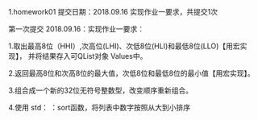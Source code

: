 1.homework01 提交日期：2018.09.16 实现作业一要求，共提交1次

第一次提交 2018.09.16：实现作业一要求：

1.取出最高8位（HHI）,次高位(LHI)、次低8位(HLI)和最低8位(LLO)【用宏实现】， 并将结果存入可QList对象 Values中。

2.返回最高8位和次高8位的最大值，次低8位和最低8位的最小值【用宏实现】。

3.组合成一个新的32位无符号整数型，改变顺序重新组合。

4.使用 std： ：sort函数，将列表中数字按照从大到小排序
